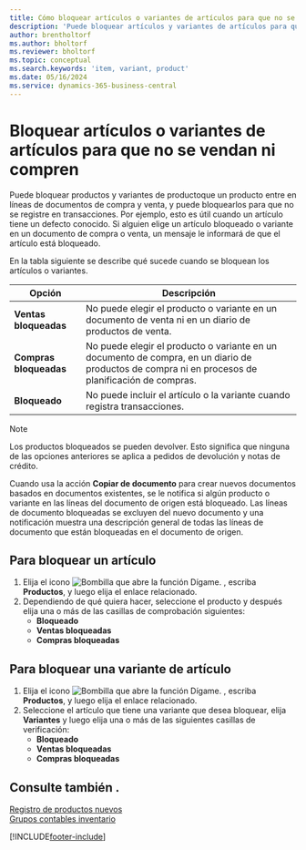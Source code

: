 ```yaml
---
title: Cómo bloquear artículos o variantes de artículos para que no se vendan o compren
description: 'Puede bloquear artículos y variantes de artículos para que no se ingresen en líneas en documentos de compra o venta, ni se registren en una transacción.'
author: brentholtorf
ms.author: bholtorf
ms.reviewer: bholtorf
ms.topic: conceptual
ms.search.keywords: 'item, variant, product'
ms.date: 05/16/2024
ms.service: dynamics-365-business-central
---
```


# Bloquear artículos o variantes de artículos para que no se vendan ni compren

Puede bloquear productos y variantes de productoque un producto entre en líneas de documentos de compra y venta, y puede bloquearlos para que no se registre en transacciones. Por ejemplo, esto es útil cuando un artículo tiene un defecto conocido. Si alguien elige un artículo bloqueado o variante en un documento de compra o venta, un mensaje le informará de que el artículo está bloqueado.

En la tabla siguiente se describe qué sucede cuando se bloquean los artículos o variantes.  

|Opción|Descripción|  
|--------------------|------------|  
|**Ventas bloqueadas**|No puede elegir el producto o variante en un documento de venta ni en un diario de productos de venta.|  
|**Compras bloqueadas**|No puede elegir el producto o variante en un documento de compra, en un diario de productos de compra ni en procesos de planificación de compras.|  
|**Bloqueado**|No puede incluir el artículo o la variante cuando registra transacciones.|  

> [!NOTE]
> Los productos bloqueados se pueden devolver. Esto significa que ninguna de las opciones anteriores se aplica a pedidos de devolución y notas de crédito.

Cuando usa la acción **Copiar de documento** para crear nuevos documentos basados en documentos existentes, se le notifica si algún producto o variante en las líneas del documento de origen está bloqueado. Las líneas de documento bloqueadas se excluyen del nuevo documento y una notificación muestra una descripción general de todas las líneas de documento que están bloqueadas en el documento de origen.

## Para bloquear un artículo  

1. Elija el icono ![Bombilla que abre la función Dígame.](media/ui-search/search_small.png "Dígame qué desea hacer") , escriba **Productos**, y luego elija el enlace relacionado.  
2. Dependiendo de qué quiera hacer, seleccione el producto y después elija una o más de las casillas de comprobación siguientes:
    * **Bloqueado**
    * **Ventas bloqueadas**
    * **Compras bloqueadas**  

## Para bloquear una variante de artículo  

1. Elija el icono ![Bombilla que abre la función Dígame.](media/ui-search/search_small.png "Dígame qué desea hacer") , escriba **Productos**, y luego elija el enlace relacionado.  
2. Seleccione el artículo que tiene una variante que desea bloquear, elija **Variantes** y luego elija una o más de las siguientes casillas de verificación:  
    * **Bloqueado**
    * **Ventas bloqueadas**
    * **Compras bloqueadas**

## Consulte también .  

[Registro de productos nuevos](inventory-how-register-new-items.md)  
[Grupos contables inventario](inventory-manage-inventory.md)  

[!INCLUDE[footer-include](includes/footer-banner.md)]